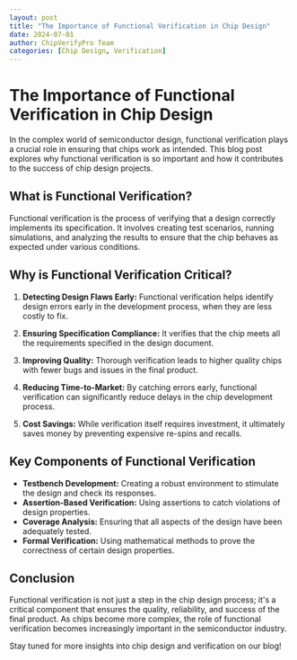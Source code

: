 ```yaml
---
layout: post
title: "The Importance of Functional Verification in Chip Design"
date: 2024-07-01
author: ChipVerifyPro Team
categories: [Chip Design, Verification]
---
```


# The Importance of Functional Verification in Chip Design

In the complex world of semiconductor design, functional verification plays a crucial role in ensuring that chips work as intended. This blog post explores why functional verification is so important and how it contributes to the success of chip design projects.

## What is Functional Verification?

Functional verification is the process of verifying that a design correctly implements its specification. It involves creating test scenarios, running simulations, and analyzing the results to ensure that the chip behaves as expected under various conditions.

## Why is Functional Verification Critical?

1. **Detecting Design Flaws Early:** Functional verification helps identify design errors early in the development process, when they are less costly to fix.

2. **Ensuring Specification Compliance:** It verifies that the chip meets all the requirements specified in the design document.

3. **Improving Quality:** Thorough verification leads to higher quality chips with fewer bugs and issues in the final product.

4. **Reducing Time-to-Market:** By catching errors early, functional verification can significantly reduce delays in the chip development process.

5. **Cost Savings:** While verification itself requires investment, it ultimately saves money by preventing expensive re-spins and recalls.

## Key Components of Functional Verification

- **Testbench Development:** Creating a robust environment to stimulate the design and check its responses.
- **Assertion-Based Verification:** Using assertions to catch violations of design properties.
- **Coverage Analysis:** Ensuring that all aspects of the design have been adequately tested.
- **Formal Verification:** Using mathematical methods to prove the correctness of certain design properties.

## Conclusion

Functional verification is not just a step in the chip design process; it's a critical component that ensures the quality, reliability, and success of the final product. As chips become more complex, the role of functional verification becomes increasingly important in the semiconductor industry.

Stay tuned for more insights into chip design and verification on our blog!
